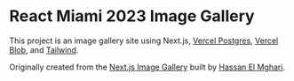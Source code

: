 # React Miami 2023 Image Gallery

This project is an image gallery site using Next.js, [Vercel Postgres](https://vercel.com/docs/storage/vercel-postgres), [Vercel Blob](https://vercel.com/docs/storage/vercel-blob), and [Tailwind](https://tailwindcss.com).

Originally created from the [Next.js Image Gallery](https://vercel.com/blog/building-a-fast-animated-image-gallery-with-next-js) built by [Hassan El Mghari](https://github.com/nutlope).
